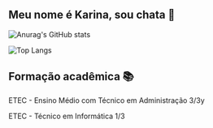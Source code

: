 ## Meu nome é Karina, sou chata 💅

![Anurag's GitHub stats](https://github-readme-stats.vercel.app/api?username=KarinaAlmeid4&show_icons=true&theme=chartreuse-purple)

![Top Langs](https://github-readme-stats.vercel.app/api/top-langs/?username=KarinaAlmeid4&hide&theme=chartreuse-purple)

## Formação acadêmica 📚

ETEC - Ensino Médio com Técnico em Administração 3/3y

ETEC - Técnico em Informática 1/3
